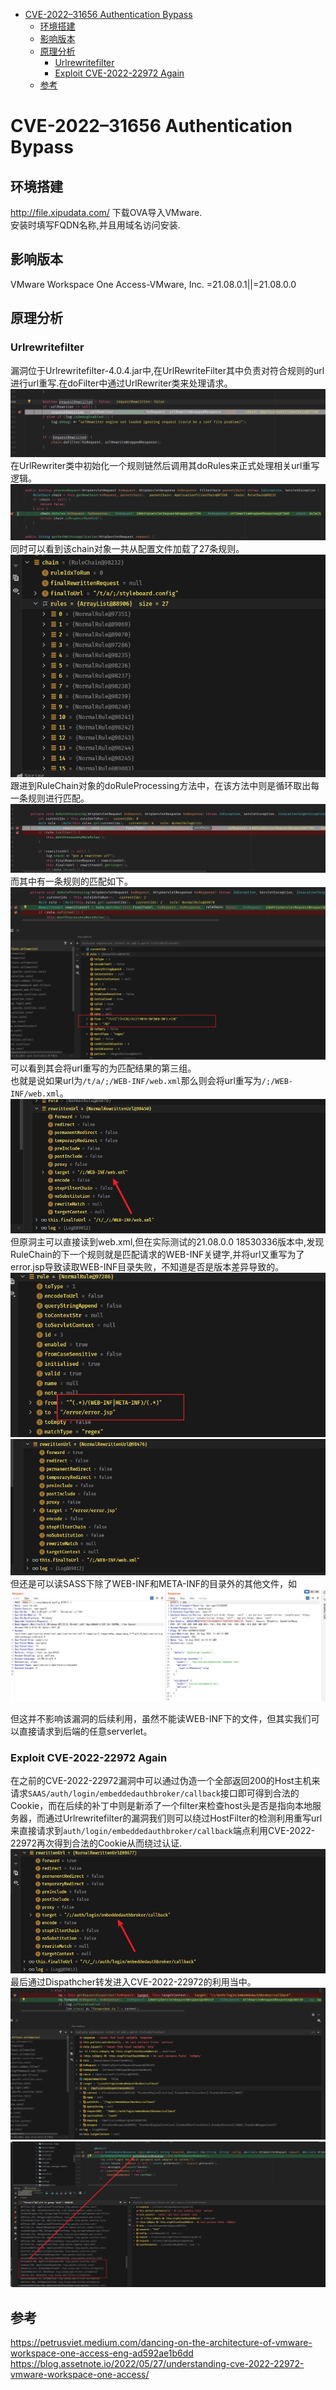 - [CVE-2022–31656 Authentication Bypass](#cve-202231656-authentication-bypass)
  - [环境搭建](#环境搭建)
  - [影响版本](#影响版本)
  - [原理分析](#原理分析)
    - [Urlrewritefilter](#urlrewritefilter)
    - [Exploit CVE-2022-22972 Again](#exploit-cve-2022-22972-again)
  - [参考](#参考)
# CVE-2022–31656 Authentication Bypass
## 环境搭建
http://file.xipudata.com/ 下载OVA导入VMware.  
安装时填写FQDN名称,并且用域名访问安装.
## 影响版本
VMware Workspace One Access-VMware, Inc.
=21.08.0.1||=21.08.0.0
## 原理分析
### Urlrewritefilter
漏洞位于Urlrewritefilter-4.0.4.jar中,在UrlRewriteFilter其中负责对符合规则的url进行url重写.在doFilter中通过UrlRewriter类来处理请求。
![](2022-08-16-16-35-43.png)  
在UrlRewriter类中初始化一个规则链然后调用其doRules来正式处理相关url重写逻辑。
![](2022-08-16-16-37-30.png)  
同时可以看到该chain对象一共从配置文件加载了27条规则。
![](2022-08-16-16-38-33.png)    
跟进到RuleChain对象的doRuleProcessing方法中，在该方法中则是循环取出每一条规则进行匹配。  
![](2022-08-16-16-40-36.png)  
而其中有一条规则的匹配如下。  
![](2022-08-16-16-42-29.png)  
可以看到其会将url重写的为匹配结果的第三组。  
也就是说如果url为`/t/a/;/WEB-INF/web.xml`那么则会将url重写为`/;/WEB-INF/web.xml`。  
![](2022-08-16-16-50-20.png)
但原洞主可以直接读到web.xml,但在实际测试的21.08.0.0 18530336版本中,发现RuleChain的下一个规则就是匹配请求的WEB-INF关键字,并将url又重写为了error.jsp导致读取WEB-INF目录失败，不知道是否是版本差异导致的。
![](2022-08-16-16-54-07.png)  
![](2022-08-16-16-54-36.png)  
但还是可以读SASS下除了WEB-INF和META-INF的目录外的其他文件，如  
![](2022-08-16-16-59-17.png)

但这并不影响该漏洞的后续利用，虽然不能读WEB-INF下的文件，但其实我们可以直接请求到后端的任意serverlet。
###  Exploit CVE-2022-22972 Again
在之前的CVE-2022-22972漏洞中可以通过伪造一个全部返回200的Host主机来请求`SAAS/auth/login/embeddedauthbroker/callback`接口即可得到合法的Cookie，而在后续的补丁中则是新添了一个filter来检查host头是否是指向本地服务器，而通过Urlrewritefilter的漏洞我们则可以绕过HostFilter的检测利用重写url来直接请求到`auth/login/embeddedauthbroker/callback`端点利用CVE-2022-22972再次得到合法的Cookie从而绕过认证.
![](2022-08-16-17-14-33.png)  
最后通过Dispathcher转发进入CVE-2022-22972的利用当中。
![](2022-08-16-18-11-02.png)  
![](2022-08-16-18-13-06.png)
## 参考
https://petrusviet.medium.com/dancing-on-the-architecture-of-vmware-workspace-one-access-eng-ad592ae1b6dd   
https://blog.assetnote.io/2022/05/27/understanding-cve-2022-22972-vmware-workspace-one-access/